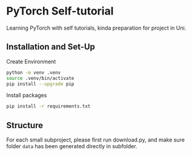 # PyTorch Self-tutorial

Learning PyTorch with self tutorials, kinda preparation for project in Uni.

## Installation and Set-Up

Create Environment

```bash
python -m venv .venv
source .venv/bin/activate
pip install --upgrade pip
```

Install packages

```bash
pip install -r requirements.txt
```

## Structure

For each small subproject, please first run download.py,
and make sure folder `data` has been generated directly in subfolder.
